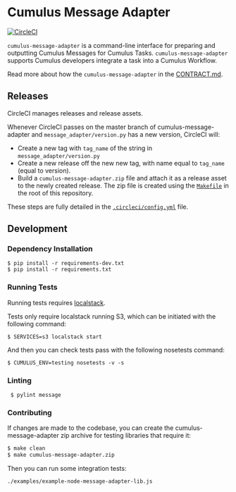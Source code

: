# Cumulus Message Adapter

[![CircleCI](https://circleci.com/gh/cumulus-nasa/cumulus-message-adapter.svg?style=svg)](https://circleci.com/gh/cumulus-nasa/cumulus-message-adapter)

`cumulus-message-adapter` is a command-line interface for preparing and outputting Cumulus Messages for Cumulus Tasks. `cumulus-message-adapter` supports Cumulus developers integrate a task into a Cumulus Workflow.

Read more about how the `cumulus-message-adapter` in the [CONTRACT.md](./CONTRACT.md).

## Releases

CircleCI manages releases and release assets.

Whenever CircleCI passes on the master branch of cumulus-message-adapter and `message_adapter/version.py` has a new version, CircleCI will:

* Create a new tag with `tag_name` of the string in `message_adapter/version.py`
* Create a new release off the new new tag, with name equal to `tag_name` (equal to version).
* Build a `cumulus-message-adapter.zip` file and attach it as a release asset to the newly created release. The zip file is created using the [`Makefile`]('./Makefile') in the root of this repository.

These steps are fully detailed in the [`.circleci/config.yml`](./.circleci/config.yml) file.

## Development

### Dependency Installation

    $ pip install -r requirements-dev.txt
    $ pip install -r requirements.txt

### Running Tests

Running tests requires [localstack](https://github.com/localstack/localstack).

Tests only require localstack running S3, which can be initiated with the following command:

```
$ SERVICES=s3 localstack start
```

And then you can check tests pass with the following nosetests command:

```
$ CUMULUS_ENV=testing nosetests -v -s
```

### Linting

     $ pylint message

### Contributing

If changes are made to the codebase, you can create the cumulus-message-adapter zip archive for testing libraries that require it:

```bash
$ make clean
$ make cumulus-message-adapter.zip
```

Then you can run some integration tests:

```bash
./examples/example-node-message-adapter-lib.js 
```

